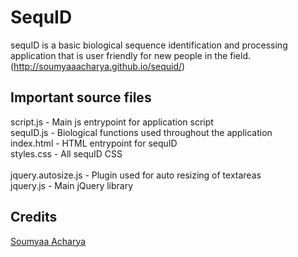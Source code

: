 SequID
======
sequID is a basic biological sequence identification and processing application that is user friendly for new people in the field. (http://soumyaaacharya.github.io/sequid/)
 
<h2>Important source files</h2>
script.js - Main js entrypoint for application script<br />
sequID.js - Biological functions used throughout the application<br />
index.html - HTML entrypoint for sequID<br />
styles.css - All sequID CSS<br />
<br />
jquery.autosize.js - Plugin used for auto resizing of textareas<br />
jquery.js - Main jQuery library<br />

<h2>Credits</h2>
<a href="http://fb.com/soumyaa.acharya.1">Soumyaa Acharya</a></br>